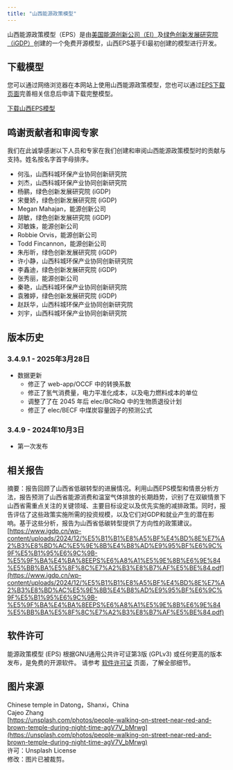 ```yaml
---
title: "山西能源政策模型"
---
```


山西能源政策模型（EPS）是由[美国能源创新公司（EI）](https://energyinnovation.org/)及[绿色创新发展研究院（iGDP）](http://www.igdp.cn/)创建的一个免费开源模型，山西EPS基于EI最初创建的模型进行开发。

## 下载模型

您可以通过网络浏览器在本网站上使用山西能源政策模型，您也可以通过[EPS下载页面](../download)完善相关信息后申请下载完整模型。

<p><a href="https://wkf.ms/3vQKejZ" class="btn">下载山西EPS模型</a></p>

## 鸣谢贡献者和审阅专家
我们在此诚挚感谢以下人员和专家在我们创建和审阅山西能源政策模型时的贡献与支持。姓名按名字首字母排序。

* 何泓，山西科城环保产业协同创新研究院
* 刘杰，山西科城环保产业协同创新研究院
* 杨鹂，绿色创新发展研究院 (iGDP)
* 宋曼娇，绿色创新发展研究院 (iGDP)
* Megan Mahajan，能源创新公司
* 胡敏，绿色创新发展研究院 (iGDP)
* 邓敏姝，能源创新公司
* Robbie Orvis，能源创新公司
* Todd Fincannon，能源创新公司
* 朱彤昕，绿色创新发展研究院 (iGDP)
* 许小静，山西科城环保产业协同创新研究院
* 李鑫迪，绿色创新发展研究院 (iGDP)
* 张秀丽，能源创新公司
* 秦艳，山西科城环保产业协同创新研究院
* 袁雅婷，绿色创新发展研究院 (iGDP)
* 赵跃华，山西科城环保产业协同创新研究院
* 刘宇，山西科城环保产业协同创新研究院


## 版本历史

### **3.4.9.1 - 2025年3月28日**

* 数据更新
  * 修正了 web-app/OCCF 中的转换系数
  * 修正了氢气消费量，电力平准化成本，以及电力燃料成本的单位
  * 调整了了在 2045 年后 elec/BCRbQ 中的生物质退役计划
  * 修正了 elec/BECF 中煤炭容量因子的预测公式
  
### **3.4.9 - 2024年10月3日**

* 第一次发布

## 相关报告

摘要：报告回顾了山西省低碳转型的进展情况。利用山西EPS模型和情景分析方法，报告预测了山西省能源消费和温室气体排放的长期趋势，识别了在双碳情景下山西省需重点关注的关键领域、主要目标设定以及优先实施的减排政策。同时，报告评估了这些政策实施所需的投资规模，以及它们对GDP和就业产生的潜在影响。基于这些分析，报告为山西省低碳转型提供了方向性的政策建议。<br/>
[https://www.igdp.cn/wp-content/uploads/2024/12/%E5%B1%B1%E8%A5%BF%E4%BD%8E%E7%A2%B3%E8%BD%AC%E5%9E%8B%E4%B8%AD%E9%95%BF%E6%9C%9F%E5%B1%95%E6%9C%9B-%E5%9F%BA%E4%BA%8EEPS%E6%A8%A1%E5%9E%8B%E6%9E%84%E5%BB%BA%E5%8F%8C%E7%A2%B3%E8%B7%AF%E5%BE%84.pdf](https://www.igdp.cn/wp-content/uploads/2024/12/%E5%B1%B1%E8%A5%BF%E4%BD%8E%E7%A2%B3%E8%BD%AC%E5%9E%8B%E4%B8%AD%E9%95%BF%E6%9C%9F%E5%B1%95%E6%9C%9B-%E5%9F%BA%E4%BA%8EEPS%E6%A8%A1%E5%9E%8B%E6%9E%84%E5%BB%BA%E5%8F%8C%E7%A2%B3%E8%B7%AF%E5%BE%84.pdf)<br/>

## 软件许可

能源政策模型 (EPS) 根据GNU通用公共许可证第3版 (GPLv3) 或任何更高的版本发布，是免费的开源软件。 请参考 [软件许可证](../software-license) 页面，了解全部细节。

## 图片来源
Chinese temple in Datong，Shanxi，China<br/>
Cajeo Zhang<br/>
[https://unsplash.com/photos/people-walking-on-street-near-red-and-brown-temple-during-night-time-agV7V_bMrwg](https://unsplash.com/photos/people-walking-on-street-near-red-and-brown-temple-during-night-time-agV7V_bMrwg)<br/>
许可：Unsplash License<br/>
修改：图片已被裁剪。
